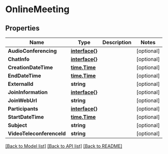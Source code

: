 # OnlineMeeting

## Properties

Name | Type | Description | Notes
------------ | ------------- | ------------- | -------------
**AudioConferencing** | [**interface{}**](.md) |  | [optional] 
**ChatInfo** | [**interface{}**](.md) |  | [optional] 
**CreationDateTime** | [**time.Time**](time.Time.md) |  | [optional] 
**EndDateTime** | [**time.Time**](time.Time.md) |  | [optional] 
**ExternalId** | **string** |  | [optional] 
**JoinInformation** | [**interface{}**](.md) |  | [optional] 
**JoinWebUrl** | **string** |  | [optional] 
**Participants** | [**interface{}**](.md) |  | [optional] 
**StartDateTime** | [**time.Time**](time.Time.md) |  | [optional] 
**Subject** | **string** |  | [optional] 
**VideoTeleconferenceId** | **string** |  | [optional] 

[[Back to Model list]](../README.md#documentation-for-models) [[Back to API list]](../README.md#documentation-for-api-endpoints) [[Back to README]](../README.md)


